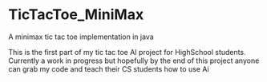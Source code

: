 # TicTacToe_MiniMax
A minimax tic tac toe implementation in java

This is the first part of my tic tac toe AI project for HighSchool students.
Currently a work in progress but hopefully by the end of this project anyone can grab my code and teach their CS students how to use Ai
